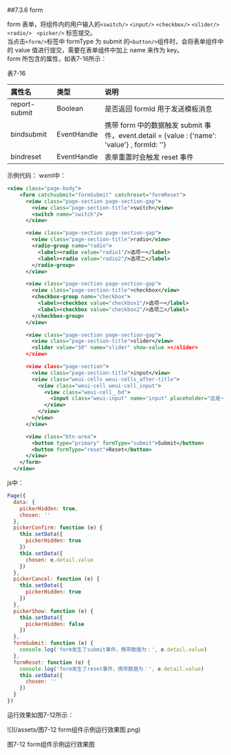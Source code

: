 ##7.3.6 form

form 表单，将组件内的用户输入的`<switch/>` `<input/>` `<checkbox/>` `<slider/>` `<radio/> ` `<picker/>` 标签提交。  
当点击`<form/>`标签中 formType 为 submit 的`<button/>`组件时，会将表单组件中的 value 值进行提交，需要在表单组件中加上 name 来作为 key。  
form 所包含的属性，如表7-16所示：

表7-16

| 属性名 | 类型 | 说明 |
| :--- | :--- | :--- |
| report-submit | Boolean | 是否返回 formId 用于发送模板消息 |
| bindsubmit | EventHandle | 携带 form 中的数据触发 submit 事件，event.detail = {value : {'name': 'value'} , formId: ''} |
| bindreset | EventHandle | 表单重置时会触发 reset 事件 |


示例代码：
wxml中：
```xml
<view class="page-body">
    <form catchsubmit="formSubmit" catchreset="formReset">
      <view class="page-section page-section-gap">
        <view class="page-section-title">switch</view>
        <switch name="switch"/>
      </view>

      <view class="page-section page-section-gap">
        <view class="page-section-title">radio</view>
        <radio-group name="radio">
          <label><radio value="radio1"/>选项一</label>
          <label><radio value="radio2"/>选项二</label>
        </radio-group>
      </view>

      <view class="page-section page-section-gap">
        <view class="page-section-title">checkbox</view>
        <checkbox-group name="checkbox">
          <label><checkbox value="checkbox1"/>选项一</label>
          <label><checkbox value="checkbox2"/>选项二</label>
        </checkbox-group>
      </view>

      <view class="page-section page-section-gap">
        <view class="page-section-title">slider</view>
        <slider value="50" name="slider" show-value ></slider>
      </view>

      <view class="page-section">
        <view class="page-section-title">input</view>
        <view class="weui-cells weui-cells_after-title">
          <view class="weui-cell weui-cell_input">
            <view class="weui-cell__bd">
              <input class="weui-input" name="input" placeholder="这是一个输入框" />
            </view>
          </view>
        </view>
      </view>

      <view class="btn-area">
        <button type="primary" formType="submit">Submit</button>
        <button formType="reset">Reset</button>
      </view>
    </form>
  </view>
```
js中：
```js
Page({
  data: {
    pickerHidden: true,
    chosen: ''
  },
  pickerConfirm: function (e) {
    this.setData({
      pickerHidden: true
    })
    this.setData({
      chosen: e.detail.value
    })
  },
  pickerCancel: function (e) {
    this.setData({
      pickerHidden: true
    })
  },
  pickerShow: function (e) {
    this.setData({
      pickerHidden: false
    })
  },
  formSubmit: function (e) {
    console.log('form发生了submit事件，携带数据为：', e.detail.value)
  },
  formReset: function (e) {
    console.log('form发生了reset事件，携带数据为：', e.detail.value)
    this.setData({
      chosen: ''
    })
  }
})
```

运行效果如图7-12所示：

![](/assets/图7-12 form组件示例运行效果图.png)

图7-12 form组件示例运行效果图


